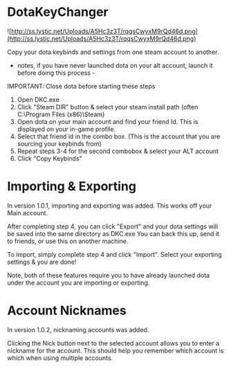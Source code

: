 # DotaKeyChanger 
![http://ss.lystic.net/Uploads/A5Hc3z3T/rqqsCwyxM9rQd46d.png](http://ss.lystic.net/Uploads/A5Hc3z3T/rqqsCwyxM9rQd46d.png)

Copy your dota keybinds and settings from one steam account to another.

- notes, if you have never launched dota on your alt account, launch it before doing this process -

IMPORTANT: Close dota before starting these steps

1) Open DKC.exe
2) Click "Steam DIR" button & select your steam install path (often C:\Program Files (x86)\Steam)
3) Open dota on your main account and find your friend Id. This is displayed on your in-game profile.
4) Select that friend id in the combo box. (This is the account that you are sourcing your keybinds from)
5) Repeat steps 3-4 for the second combobox & select your ALT account
6) Click "Copy Keybinds"




# Importing & Exporting
In version 1.0.1, importing and exporting was added. This works off your Main account. 

After completing step 4, you can click "Export" and your dota settings will be saved into the same directory as DKC.exe
You can back this up, send it to friends, or use this on another machine. 

To import, simply complete step 4 and click "Import". Select your exporting settings & you are done!

Note, both of these features require you to have already launched dota under the account you are importing or exporting. 

# Account Nicknames
In version 1.0.2, nicknaming accounts was added. 

Clicking the Nick button next to the selected account allows you to enter a nickname for the account. This should help you remember which account is which when using multiple accounts. 
